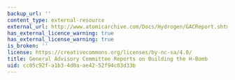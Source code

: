 ```yaml
---
backup_url: ''
content_type: external-resource
external_url: http://www.atomicarchive.com/Docs/Hydrogen/GACReport.shtml
has_external_licence_warning: true
has_external_license_warning: true
is_broken: ''
license: https://creativecommons.org/licenses/by-nc-sa/4.0/
title: General Advisory Committee Reports on Building the H-Bomb
uid: cc05c92f-a1b3-4d0a-ae42-52f94c03d33b
---
```

